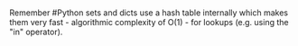 #

Remember #Python sets and dicts use a hash table internally which makes them very fast - algorithmic complexity of O(1) - for lookups (e.g. using the "in" operator).
